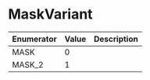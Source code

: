 # MaskVariant

| Enumerator | Value | Description |
| ---------- | ----- | ----------- |
| MASK       | 0     |             |
| MASK\_2    | 1     |             |
